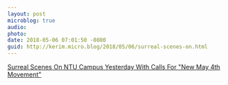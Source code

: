```yaml
---
layout: post
microblog: true
audio: 
photo: 
date: 2018-05-06 07:01:50 -0800
guid: http://kerim.micro.blog/2018/05/06/surreal-scenes-on.html
---
```

[Surreal Scenes On NTU Campus Yesterday With Calls For "New May 4th Movement"](https://newbloommag.net/2018/05/05/ntu-may-4th-kuan/)

